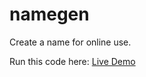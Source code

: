 # namegen
Create a name for online use.

Run this code here: <a href="http://tpcg.io/Ybz8C4" target="_blank">Live Demo</a>

